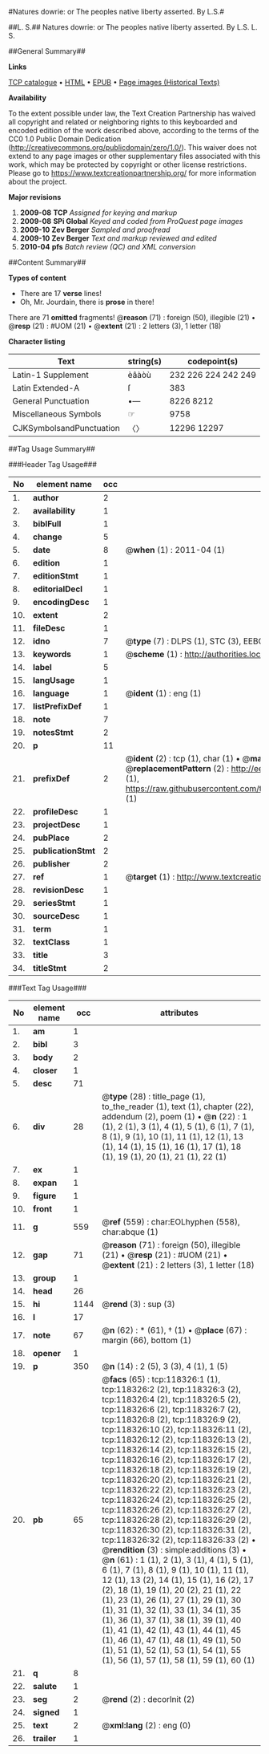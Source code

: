#Natures dowrie: or The peoples native liberty asserted. By L.S.#

##L. S.##
Natures dowrie: or The peoples native liberty asserted. By L.S.
L. S.

##General Summary##

**Links**

[TCP catalogue](http://www.ota.ox.ac.uk/tcp/)  • 
[HTML](http://tei.it.ox.ac.uk/tcp/Texts-HTML/free/A92/A92496.html)  • 
[EPUB](http://tei.it.ox.ac.uk/tcp/Texts-EPUB/free/A92/A92496.epub) • 
[Page images (Historical Texts)](https://historicaltexts.jisc.ac.uk/eebo-99866066e)

**Availability**

To the extent possible under law, the Text Creation Partnership has waived all copyright and related or neighboring rights to this keyboarded and encoded edition of the work described above, according to the terms of the CC0 1.0 Public Domain Dedication (http://creativecommons.org/publicdomain/zero/1.0/). This waiver does not extend to any page images or other supplementary files associated with this work, which may be protected by copyright or other license restrictions. Please go to https://www.textcreationpartnership.org/ for more information about the project.

**Major revisions**

1. __2009-08__ __TCP__ *Assigned for keying and markup*
1. __2009-08__ __SPi Global__ *Keyed and coded from ProQuest page images*
1. __2009-10__ __Zev Berger__ *Sampled and proofread*
1. __2009-10__ __Zev Berger__ *Text and markup reviewed and edited*
1. __2010-04__ __pfs__ *Batch review (QC) and XML conversion*

##Content Summary##

**Types of content**

  * There are 17 **verse** lines!
  * Oh, Mr. Jourdain, there is **prose** in there!

There are 71 **omitted** fragments! 
 @__reason__ (71) : foreign (50), illegible (21)  •  @__resp__ (21) : #UOM (21)  •  @__extent__ (21) : 2 letters (3), 1 letter (18)

**Character listing**


|Text|string(s)|codepoint(s)|
|---|---|---|
|Latin-1 Supplement|èâàòù|232 226 224 242 249|
|Latin Extended-A|ſ|383|
|General Punctuation|•—|8226 8212|
|Miscellaneous Symbols|☞|9758|
|CJKSymbolsandPunctuation|〈〉|12296 12297|

##Tag Usage Summary##

###Header Tag Usage###

|No|element name|occ|attributes|
|---|---|---|---|
|1.|__author__|2||
|2.|__availability__|1||
|3.|__biblFull__|1||
|4.|__change__|5||
|5.|__date__|8| @__when__ (1) : 2011-04 (1)|
|6.|__edition__|1||
|7.|__editionStmt__|1||
|8.|__editorialDecl__|1||
|9.|__encodingDesc__|1||
|10.|__extent__|2||
|11.|__fileDesc__|1||
|12.|__idno__|7| @__type__ (7) : DLPS (1), STC (3), EEBO-CITATION (1), PROQUEST (1), VID (1)|
|13.|__keywords__|1| @__scheme__ (1) : http://authorities.loc.gov/ (1)|
|14.|__label__|5||
|15.|__langUsage__|1||
|16.|__language__|1| @__ident__ (1) : eng (1)|
|17.|__listPrefixDef__|1||
|18.|__note__|7||
|19.|__notesStmt__|2||
|20.|__p__|11||
|21.|__prefixDef__|2| @__ident__ (2) : tcp (1), char (1)  •  @__matchPattern__ (2) : ([0-9\-]+):([0-9IVX]+) (1), (.+) (1)  •  @__replacementPattern__ (2) : http://eebo.chadwyck.com/downloadtiff?vid=$1&page=$2 (1), https://raw.githubusercontent.com/textcreationpartnership/Texts/master/tcpchars.xml#$1 (1)|
|22.|__profileDesc__|1||
|23.|__projectDesc__|1||
|24.|__pubPlace__|2||
|25.|__publicationStmt__|2||
|26.|__publisher__|2||
|27.|__ref__|1| @__target__ (1) : http://www.textcreationpartnership.org/docs/. (1)|
|28.|__revisionDesc__|1||
|29.|__seriesStmt__|1||
|30.|__sourceDesc__|1||
|31.|__term__|1||
|32.|__textClass__|1||
|33.|__title__|3||
|34.|__titleStmt__|2||


###Text Tag Usage###

|No|element name|occ|attributes|
|---|---|---|---|
|1.|__am__|1||
|2.|__bibl__|3||
|3.|__body__|2||
|4.|__closer__|1||
|5.|__desc__|71||
|6.|__div__|28| @__type__ (28) : title_page (1), to_the_reader (1), text (1), chapter (22), addendum (2), poem (1)  •  @__n__ (22) : 1 (1), 2 (1), 3 (1), 4 (1), 5 (1), 6 (1), 7 (1), 8 (1), 9 (1), 10 (1), 11 (1), 12 (1), 13 (1), 14 (1), 15 (1), 16 (1), 17 (1), 18 (1), 19 (1), 20 (1), 21 (1), 22 (1)|
|7.|__ex__|1||
|8.|__expan__|1||
|9.|__figure__|1||
|10.|__front__|1||
|11.|__g__|559| @__ref__ (559) : char:EOLhyphen (558), char:abque (1)|
|12.|__gap__|71| @__reason__ (71) : foreign (50), illegible (21)  •  @__resp__ (21) : #UOM (21)  •  @__extent__ (21) : 2 letters (3), 1 letter (18)|
|13.|__group__|1||
|14.|__head__|26||
|15.|__hi__|1144| @__rend__ (3) : sup (3)|
|16.|__l__|17||
|17.|__note__|67| @__n__ (62) : * (61), † (1)  •  @__place__ (67) : margin (66), bottom (1)|
|18.|__opener__|1||
|19.|__p__|350| @__n__ (14) : 2 (5), 3 (3), 4 (1), 1 (5)|
|20.|__pb__|65| @__facs__ (65) : tcp:118326:1 (1), tcp:118326:2 (2), tcp:118326:3 (2), tcp:118326:4 (2), tcp:118326:5 (2), tcp:118326:6 (2), tcp:118326:7 (2), tcp:118326:8 (2), tcp:118326:9 (2), tcp:118326:10 (2), tcp:118326:11 (2), tcp:118326:12 (2), tcp:118326:13 (2), tcp:118326:14 (2), tcp:118326:15 (2), tcp:118326:16 (2), tcp:118326:17 (2), tcp:118326:18 (2), tcp:118326:19 (2), tcp:118326:20 (2), tcp:118326:21 (2), tcp:118326:22 (2), tcp:118326:23 (2), tcp:118326:24 (2), tcp:118326:25 (2), tcp:118326:26 (2), tcp:118326:27 (2), tcp:118326:28 (2), tcp:118326:29 (2), tcp:118326:30 (2), tcp:118326:31 (2), tcp:118326:32 (2), tcp:118326:33 (2)  •  @__rendition__ (3) : simple:additions (3)  •  @__n__ (61) : 1 (1), 2 (1), 3 (1), 4 (1), 5 (1), 6 (1), 7 (1), 8 (1), 9 (1), 10 (1), 11 (1), 12 (1), 13 (2), 14 (1), 15 (1), 16 (2), 17 (2), 18 (1), 19 (1), 20 (2), 21 (1), 22 (1), 23 (1), 26 (1), 27 (1), 29 (1), 30 (1), 31 (1), 32 (1), 33 (1), 34 (1), 35 (1), 36 (1), 37 (1), 38 (1), 39 (1), 40 (1), 41 (1), 42 (1), 43 (1), 44 (1), 45 (1), 46 (1), 47 (1), 48 (1), 49 (1), 50 (1), 51 (1), 52 (1), 53 (1), 54 (1), 55 (1), 56 (1), 57 (1), 58 (1), 59 (1), 60 (1)|
|21.|__q__|8||
|22.|__salute__|1||
|23.|__seg__|2| @__rend__ (2) : decorInit (2)|
|24.|__signed__|1||
|25.|__text__|2| @__xml:lang__ (2) : eng (0)|
|26.|__trailer__|1||
